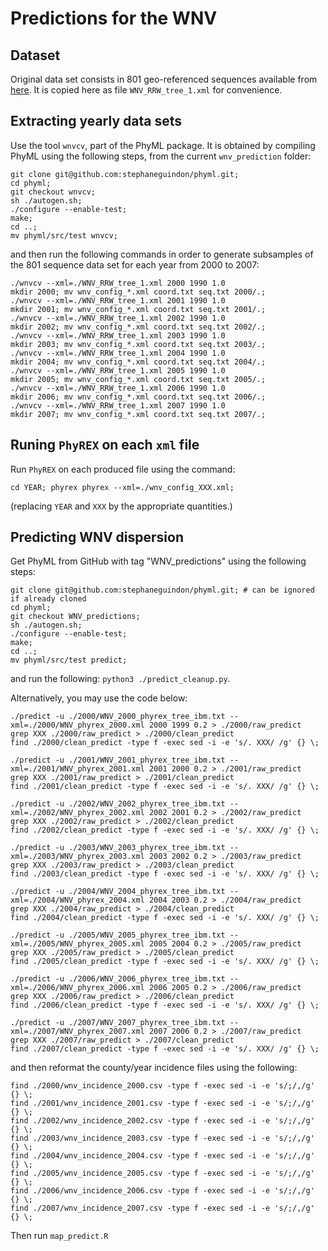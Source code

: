 # Predictions for the WNV

## Dataset

Original data set consists in 801 geo-referenced sequences available from [here](https://github.com/sdellicour/wnv_north_america/blob/master/Scripts_%26_data/Continuous_phylogeographic_analyses/WNV_RRW_tree_1.xml).
It is copied here as file `WNV_RRW_tree_1.xml` for convenience.

## Extracting yearly data sets

Use the tool `wnvcv`, part of the PhyML package. It is obtained by compiling PhyML using the following steps,
from the current `wnv_prediction` folder:

```
git clone git@github.com:stephaneguindon/phyml.git;
cd phyml;
git checkout wnvcv;
sh ./autogen.sh;
./configure --enable-test;
make;
cd ..;
mv phyml/src/test wnvcv;
```

and then run the following commands in order to generate subsamples of the 801 sequence
data set for each year from 2000 to 2007:

```
./wnvcv --xml=./WNV_RRW_tree_1.xml 2000 1990 1.0
mkdir 2000; mv wnv_config_*.xml coord.txt seq.txt 2000/.;
./wnvcv --xml=./WNV_RRW_tree_1.xml 2001 1990 1.0
mkdir 2001; mv wnv_config_*.xml coord.txt seq.txt 2001/.;
./wnvcv --xml=./WNV_RRW_tree_1.xml 2002 1990 1.0
mkdir 2002; mv wnv_config_*.xml coord.txt seq.txt 2002/.;
./wnvcv --xml=./WNV_RRW_tree_1.xml 2003 1990 1.0
mkdir 2003; mv wnv_config_*.xml coord.txt seq.txt 2003/.;
./wnvcv --xml=./WNV_RRW_tree_1.xml 2004 1990 1.0
mkdir 2004; mv wnv_config_*.xml coord.txt seq.txt 2004/.;
./wnvcv --xml=./WNV_RRW_tree_1.xml 2005 1990 1.0
mkdir 2005; mv wnv_config_*.xml coord.txt seq.txt 2005/.;
./wnvcv --xml=./WNV_RRW_tree_1.xml 2006 1990 1.0
mkdir 2006; mv wnv_config_*.xml coord.txt seq.txt 2006/.;
./wnvcv --xml=./WNV_RRW_tree_1.xml 2007 1990 1.0
mkdir 2007; mv wnv_config_*.xml coord.txt seq.txt 2007/.;
```

## Runing `PhyREX` on each `xml` file

Run `PhyREX` on each produced file using the command:
```
cd YEAR; phyrex phyrex --xml=./wnv_config_XXX.xml;
```
(replacing `YEAR` and `XXX` by the appropriate quantities.)

## Predicting WNV dispersion

Get PhyML from GitHub with tag "WNV_predictions" using the following steps:
```
git clone git@github.com:stephaneguindon/phyml.git; # can be ignored if already cloned
cd phyml;
git checkout WNV_predictions;
sh ./autogen.sh;
./configure --enable-test;
make;
cd ..;
mv phyml/src/test predict;
```

and run the following: `python3 ./predict_cleanup.py`.

Alternatively, you may use the code below: 

```
./predict -u ./2000/WNV_2000_phyrex_tree_ibm.txt --xml=./2000/WNV_phyrex_2000.xml 2000 1999 0.2 > ./2000/raw_predict
grep XXX ./2000/raw_predict > ./2000/clean_predict
find ./2000/clean_predict -type f -exec sed -i -e 's/. XXX/ /g' {} \;

./predict -u ./2001/WNV_2001_phyrex_tree_ibm.txt --xml=./2001/WNV_phyrex_2001.xml 2001 2000 0.2 > ./2001/raw_predict
grep XXX ./2001/raw_predict > ./2001/clean_predict
find ./2001/clean_predict -type f -exec sed -i -e 's/. XXX/ /g' {} \;

./predict -u ./2002/WNV_2002_phyrex_tree_ibm.txt --xml=./2002/WNV_phyrex_2002.xml 2002 2001 0.2 > ./2002/raw_predict
grep XXX ./2002/raw_predict > ./2002/clean_predict
find ./2002/clean_predict -type f -exec sed -i -e 's/. XXX/ /g' {} \;

./predict -u ./2003/WNV_2003_phyrex_tree_ibm.txt --xml=./2003/WNV_phyrex_2003.xml 2003 2002 0.2 > ./2003/raw_predict
grep XXX ./2003/raw_predict > ./2003/clean_predict
find ./2003/clean_predict -type f -exec sed -i -e 's/. XXX/ /g' {} \;

./predict -u ./2004/WNV_2004_phyrex_tree_ibm.txt --xml=./2004/WNV_phyrex_2004.xml 2004 2003 0.2 > ./2004/raw_predict
grep XXX ./2004/raw_predict > ./2004/clean_predict
find ./2004/clean_predict -type f -exec sed -i -e 's/. XXX/ /g' {} \;

./predict -u ./2005/WNV_2005_phyrex_tree_ibm.txt --xml=./2005/WNV_phyrex_2005.xml 2005 2004 0.2 > ./2005/raw_predict
grep XXX ./2005/raw_predict > ./2005/clean_predict
find ./2005/clean_predict -type f -exec sed -i -e 's/. XXX/ /g' {} \;

./predict -u ./2006/WNV_2006_phyrex_tree_ibm.txt --xml=./2006/WNV_phyrex_2006.xml 2006 2005 0.2 > ./2006/raw_predict
grep XXX ./2006/raw_predict > ./2006/clean_predict
find ./2006/clean_predict -type f -exec sed -i -e 's/. XXX/ /g' {} \;

./predict -u ./2007/WNV_2007_phyrex_tree_ibm.txt --xml=./2007/WNV_phyrex_2007.xml 2007 2006 0.2 > ./2007/raw_predict
grep XXX ./2007/raw_predict > ./2007/clean_predict
find ./2007/clean_predict -type f -exec sed -i -e 's/. XXX/ /g' {} \;
```

and then reformat the county/year incidence files using the following: 

```
find ./2000/wnv_incidence_2000.csv -type f -exec sed -i -e 's/;/,/g' {} \;
find ./2001/wnv_incidence_2001.csv -type f -exec sed -i -e 's/;/,/g' {} \;
find ./2002/wnv_incidence_2002.csv -type f -exec sed -i -e 's/;/,/g' {} \;
find ./2003/wnv_incidence_2003.csv -type f -exec sed -i -e 's/;/,/g' {} \;
find ./2004/wnv_incidence_2004.csv -type f -exec sed -i -e 's/;/,/g' {} \;
find ./2005/wnv_incidence_2005.csv -type f -exec sed -i -e 's/;/,/g' {} \;
find ./2006/wnv_incidence_2006.csv -type f -exec sed -i -e 's/;/,/g' {} \;
find ./2007/wnv_incidence_2007.csv -type f -exec sed -i -e 's/;/,/g' {} \;
```

Then run `map_predict.R`










